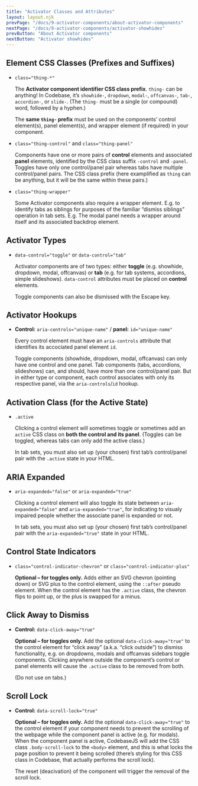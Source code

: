```yaml
---
title: "Activator Classes and Attributes"
layout: layout.njk
prevPage: "/docs/9-activator-components/about-activator-components"
nextPage: "/docs/9-activator-components/activator-showhides"
prevButton: "About Activator components"
nextButton: "Activator showhides"
---
```


## Element CSS Classes (Prefixes and Suffixes)

* `class="thing-*"`
  
    The **Activator component identifier CSS class prefix**. `thing-` can be anything! In Codebase, it’s `showhide-`, `dropdown`, `modal-`, `offcanvas-`, `tab-`, `accordion-`, or `slide-`. (The `thing-` must be a single (or compound) word, followed by a hyphen.)
    
    The **same `thing-` prefix** must be used on the components’ control element(s), panel element(s), and wrapper element (if required) in your component.

* `class="thing-control"` and `class="thing-panel"`

    Components have one or more pairs of **control** elements and associated **panel** elements, identified by the CSS class suffix `-control` and `-panel`. Toggles have only one control/panel pair whereas tabs have multiple control/panel pairs. The CSS class prefix (here examplified as `thing` can be anything, but it will be the same within these pairs.)

* `class="thing-wrapper"`

    Some Activator components also require a wrapper element. E.g. to identify tabs as siblings for purposes of the familiar “dismiss siblings” operation in tab sets. E.g. The modal panel needs a wrapper around itself and its associated backdrop element.

## Activator Types

* `data-control="toggle"` or `data-control="tab"`

    Activator components are of two types: either **toggle** (e.g. showhide, dropdown, modal, offcanvas) or **tab** (e.g. for tab systems, accordions, simple slideshows). `data-control` attributes must be placed on **control** elements.

    <p class="bl-heavy b-color-secondary p-2 bg-color-secondary-alt">Toggle components can also be dismissed with the Escape key.</p>

## Activator Hookups

* **Control:** `aria-controls="unique-name"` / **panel:** `id="unique-name"`

    Every control element must have an `aria-controls` attribute that identifies its accociated panel element `id`.

    <p class="bl-heavy b-color-secondary p-2 bg-color-secondary-alt">Toggle components (showhide, dropdown, modal, offcanvas) can only have one control and one panel. Tab components (tabs, accordions, slideshows) can, and should, have more than one control/panel pair. But in either type or component, each control associates with only its respective panel, via the <code>aria-controls</code>/<code>id</code> hookup.</p>

## Activation Class (for the Active State)

* `.active`

    Clicking a control element will sometimes toggle or sometimes add an `active` CSS class on **both the control and its panel**. (Toggles can be toggled, whereas tabs can only add the active class.)
    
    <p class="bl-heavy b-color-warning p-2 bg-color-warning-alt">In tab sets, you must also set up (your chosen) first tab’s control/panel pair with the <code>.active</code> state in your HTML.</p>
    

## ARIA Expanded

* `aria-expanded="false"` or `aria-expanded="true"`

    Clicking a control element will also toggle its state between `aria-expanded="false"` and `aria-expanded="true"`, for indicating to visualy impaired people whether the associate panel is expanded or not.

    <p class="bl-heavy b-color-warning p-2 bg-color-warning-alt">In tab sets, you must also set up (your chosen) first tab’s control/panel pair with the <code>aria-expanded="true"</code> state in your HTML.</p>

## Control State Indicators

* `class="control-indicator-chevron"` or `class="control-indicator-plus"`

    **Optional – for toggles only.** Adds either an SVG chevron (pointing down) or SVG plus to the control element, using the `::after` pseudo element. When the control element has the `.active` class, the chevron flips to point up, or the plus is swapped for a minus.

## Click Away to Dismiss

* **Control:** `data-click-away="true"`

    **Optional – for toggles only.** Add the optional `data-click-away="true"` to the control element for “click away” (a.k.a. “click outside”) to dismiss functionality, e.g. on dropdowns, modals and offcanvas sidebars toggle components. Clicking anywhere outside the component’s control or panel elements will cause the `.active` class to be removed from both.
    
    (Do not use on tabs.)

## Scroll Lock

* **Control:** `data-scroll-lock="true"`

    **Optional – for toggles only.** Add the optional `data-click-away="true"` to the control element if your component needs to prevent the scrolling of the webpage while the component panel is active (e.g. for modals). When the component panel is active, CodebaseJS will add the CSS class `.body-scroll-lock` to the `<body>` element, and this is what locks the page position to prevent it being scrolled (there’s styling for this CSS class in Codebase, that actually performs the scroll lock).
    
    The reset (deacivation) of the component will trigger the removal of the scroll lock.